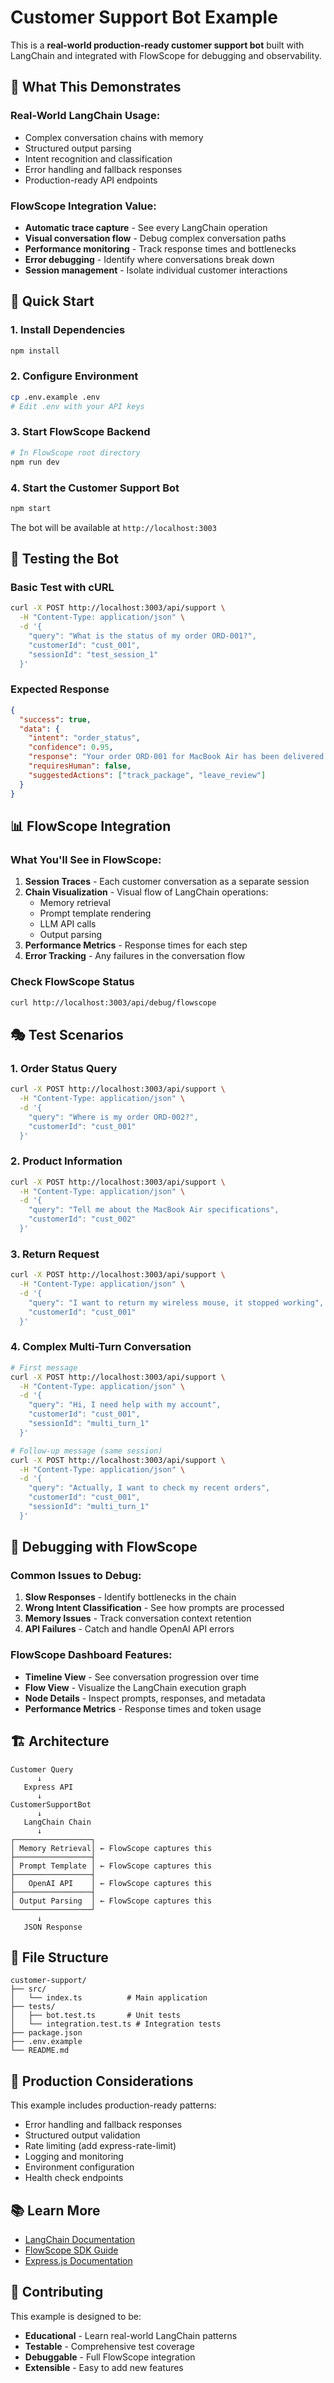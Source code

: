# Customer Support Bot Example

This is a **real-world production-ready customer support bot** built with LangChain and integrated with FlowScope for debugging and observability.

## 🎯 **What This Demonstrates**

### **Real-World LangChain Usage:**
- Complex conversation chains with memory
- Structured output parsing
- Intent recognition and classification
- Error handling and fallback responses
- Production-ready API endpoints

### **FlowScope Integration Value:**
- **Automatic trace capture** - See every LangChain operation
- **Visual conversation flow** - Debug complex conversation paths
- **Performance monitoring** - Track response times and bottlenecks
- **Error debugging** - Identify where conversations break down
- **Session management** - Isolate individual customer interactions

## 🚀 **Quick Start**

### **1. Install Dependencies**
```bash
npm install
```

### **2. Configure Environment**
```bash
cp .env.example .env
# Edit .env with your API keys
```

### **3. Start FlowScope Backend**
```bash
# In FlowScope root directory
npm run dev
```

### **4. Start the Customer Support Bot**
```bash
npm start
```

The bot will be available at `http://localhost:3003`

## 🧪 **Testing the Bot**

### **Basic Test with cURL**
```bash
curl -X POST http://localhost:3003/api/support \
  -H "Content-Type: application/json" \
  -d '{
    "query": "What is the status of my order ORD-001?",
    "customerId": "cust_001",
    "sessionId": "test_session_1"
  }'
```

### **Expected Response**
```json
{
  "success": true,
  "data": {
    "intent": "order_status",
    "confidence": 0.95,
    "response": "Your order ORD-001 for MacBook Air has been delivered...",
    "requiresHuman": false,
    "suggestedActions": ["track_package", "leave_review"]
  }
}
```

## 📊 **FlowScope Integration**

### **What You'll See in FlowScope:**

1. **Session Traces** - Each customer conversation as a separate session
2. **Chain Visualization** - Visual flow of LangChain operations:
   - Memory retrieval
   - Prompt template rendering
   - LLM API calls
   - Output parsing
3. **Performance Metrics** - Response times for each step
4. **Error Tracking** - Any failures in the conversation flow

### **Check FlowScope Status**
```bash
curl http://localhost:3003/api/debug/flowscope
```

## 🎭 **Test Scenarios**

### **1. Order Status Query**
```bash
curl -X POST http://localhost:3003/api/support \
  -H "Content-Type: application/json" \
  -d '{
    "query": "Where is my order ORD-002?",
    "customerId": "cust_001"
  }'
```

### **2. Product Information**
```bash
curl -X POST http://localhost:3003/api/support \
  -H "Content-Type: application/json" \
  -d '{
    "query": "Tell me about the MacBook Air specifications",
    "customerId": "cust_002"
  }'
```

### **3. Return Request**
```bash
curl -X POST http://localhost:3003/api/support \
  -H "Content-Type: application/json" \
  -d '{
    "query": "I want to return my wireless mouse, it stopped working",
    "customerId": "cust_001"
  }'
```

### **4. Complex Multi-Turn Conversation**
```bash
# First message
curl -X POST http://localhost:3003/api/support \
  -H "Content-Type: application/json" \
  -d '{
    "query": "Hi, I need help with my account",
    "customerId": "cust_001",
    "sessionId": "multi_turn_1"
  }'

# Follow-up message (same session)
curl -X POST http://localhost:3003/api/support \
  -H "Content-Type: application/json" \
  -d '{
    "query": "Actually, I want to check my recent orders",
    "customerId": "cust_001",
    "sessionId": "multi_turn_1"
  }'
```

## 🐛 **Debugging with FlowScope**

### **Common Issues to Debug:**

1. **Slow Responses** - Identify bottlenecks in the chain
2. **Wrong Intent Classification** - See how prompts are processed
3. **Memory Issues** - Track conversation context retention
4. **API Failures** - Catch and handle OpenAI API errors

### **FlowScope Dashboard Features:**
- **Timeline View** - See conversation progression over time
- **Flow View** - Visualize the LangChain execution graph
- **Node Details** - Inspect prompts, responses, and metadata
- **Performance Metrics** - Response times and token usage

## 🏗️ **Architecture**

```
Customer Query
      ↓
   Express API
      ↓
CustomerSupportBot
      ↓
   LangChain Chain
      ↓
┌─────────────────┐
│ Memory Retrieval│ ← FlowScope captures this
├─────────────────┤
│ Prompt Template │ ← FlowScope captures this
├─────────────────┤
│   OpenAI API    │ ← FlowScope captures this
├─────────────────┤
│ Output Parsing  │ ← FlowScope captures this
└─────────────────┘
      ↓
   JSON Response
```

## 📁 **File Structure**

```
customer-support/
├── src/
│   └── index.ts          # Main application
├── tests/
│   ├── bot.test.ts       # Unit tests
│   └── integration.test.ts # Integration tests
├── package.json
├── .env.example
└── README.md
```

## 🔧 **Production Considerations**

This example includes production-ready patterns:
- Error handling and fallback responses
- Structured output validation
- Rate limiting (add express-rate-limit)
- Logging and monitoring
- Environment configuration
- Health check endpoints

## 📚 **Learn More**

- [LangChain Documentation](https://js.langchain.com/)
- [FlowScope SDK Guide](../../packages/sdk/README.md)
- [Express.js Documentation](https://expressjs.com/)

## 🤝 **Contributing**

This example is designed to be:
- **Educational** - Learn real-world LangChain patterns
- **Testable** - Comprehensive test coverage
- **Debuggable** - Full FlowScope integration
- **Extensible** - Easy to add new features
